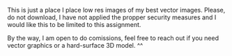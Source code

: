 This is just a place I place low res images of my best vector images. Please, do not download, I have not applied the propper security measures and I would like this to be limited to this assignment.

By the way, I am open to do comissions,
feel free to reach out if you need vector graphics or a hard-surface 3D model. ^^
